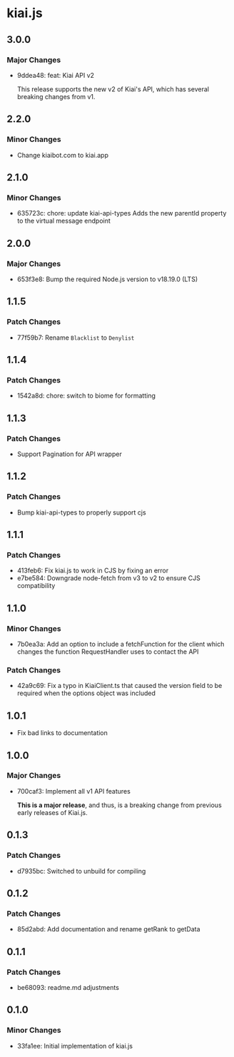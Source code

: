 # kiai.js

## 3.0.0

### Major Changes

- 9ddea48: feat: Kiai API v2

  This release supports the new v2 of Kiai's API, which has several breaking changes from v1.

## 2.2.0

### Minor Changes

- Change kiaibot.com to kiai.app

## 2.1.0

### Minor Changes

- 635723c: chore: update kiai-api-types
  Adds the new parentId property to the virtual message endpoint

## 2.0.0

### Major Changes

- 653f3e8: Bump the required Node.js version to v18.19.0 (LTS)

## 1.1.5

### Patch Changes

- 77f59b7: Rename `Blacklist` to `Denylist`

## 1.1.4

### Patch Changes

- 1542a8d: chore: switch to biome for formatting

## 1.1.3

### Patch Changes

- Support Pagination for API wrapper

## 1.1.2

### Patch Changes

- Bump kiai-api-types to properly support cjs

## 1.1.1

### Patch Changes

- 413feb6: Fix kiai.js to work in CJS by fixing an error
- e7be584: Downgrade node-fetch from v3 to v2 to ensure CJS compatibility

## 1.1.0

### Minor Changes

- 7b0ea3a: Add an option to include a fetchFunction for the client which changes the function RequestHandler uses to contact the API

### Patch Changes

- 42a9c69: Fix a typo in KiaiClient.ts that caused the version field to be required when the options object was included

## 1.0.1

- Fix bad links to documentation

## 1.0.0

### Major Changes

- 700caf3: Implement all v1 API features

  **This is a major release**, and thus, is a breaking change from previous early releases of Kiai.js.

## 0.1.3

### Patch Changes

- d7935bc: Switched to unbuild for compiling

## 0.1.2

### Patch Changes

- 85d2abd: Add documentation and rename getRank to getData

## 0.1.1

### Patch Changes

- be68093: readme.md adjustments

## 0.1.0

### Minor Changes

- 33fa1ee: Initial implementation of kiai.js
